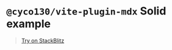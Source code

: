 # `@cyco130/vite-plugin-mdx` Solid example

> [Try on StackBlitz](https://stackblitz.com/github/cyco130/vite-plugin-mdx/tree/main/examples/solid)
